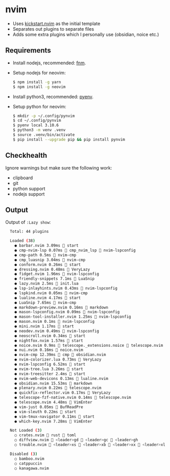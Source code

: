 # nvim

- Uses [kickstart.nvim](https://github.com/nvim-lua/kickstart.nvim) as the initial template
- Separates out plugins to separate files
- Adds some extra plugins which I personally use (obsidian, noice etc.)

## Requirements

- Install nodejs, recommended: [fnm](https://github.com/Schniz/fnm).

- Setup nodejs for neovim:

  ```bash
  $ npm install -g yarn
  $ npm install -g neovim
  ```

- Install python3, recommended: [pyenv](https://github.com/pyenv/pyenv).

- Setup python for neovim:

  ```bash
  $ mkdir -p ~/.config/pynvim
  $ cd ~/.config/pynvim
  $ pyenv local 3.10.6
  $ python3 -m venv .venv
  $ source .venv/bin/activate
  $ pip install --upgrade pip && pip install pynvim
  ```

## Checkhealth

Ignore warnings but make sure the following work:

- clipboard
- git
- python support
- nodejs support

## Output

Output of `:Lazy show`:

```bash
  Total: 44 plugins

  Loaded (38)
    ● barbar.nvim 3.09ms  start
    ● cmp-nvim-lsp 0.07ms 󰢱 cmp_nvim_lsp  nvim-lspconfig
    ● cmp-path 0.5ms  nvim-cmp
    ● cmp_luasnip 3.04ms  nvim-cmp
    ● conform.nvim 0.26ms  start
    ● dressing.nvim 0.48ms  VeryLazy
    ● fidget.nvim 1.96ms  nvim-lspconfig
    ● friendly-snippets 7.1ms  LuaSnip
    ● lazy.nvim 2.5ms  init.lua
    ● lsp-inlayhints.nvim 0.43ms  nvim-lspconfig
    ● lspkind.nvim 0.05ms  nvim-cmp
    ● lualine.nvim 4.17ms  start
    ● LuaSnip 7.65ms  nvim-cmp
    ● markdown-preview.nvim 0.16ms  markdown
    ● mason-lspconfig.nvim 0.09ms  nvim-lspconfig
    ● mason-tool-installer.nvim 1.25ms  nvim-lspconfig
    ● mason.nvim 0.1ms  nvim-lspconfig
    ● mini.nvim 1.17ms  start
    ● neodev.nvim 0.49ms  nvim-lspconfig
    ● neoscroll.nvim 0.34ms  start
    ● nightfox.nvim 1.57ms  start
    ● noice.nvim 0.9ms 󰢱 telescope._extensions.noice  telescope.nvim
    ● nui.nvim 0.16ms  noice.nvim
    ● nvim-cmp 12.39ms 󰢱 cmp  obsidian.nvim
    ● nvim-colorizer.lua 0.73ms  VeryLazy
    ● nvim-lspconfig 6.52ms  start
    ● nvim-tree.lua 3.26ms  start
    ● nvim-treesitter 2.4ms  start
    ● nvim-web-devicons 0.13ms  lualine.nvim
    ● obsidian.nvim 15.53ms  markdown
    ● plenary.nvim 0.22ms  telescope.nvim
    ● quickfix-reflector.vim 0.17ms  VeryLazy
    ● telescope-fzf-native.nvim 0.14ms  telescope.nvim
    ● telescope.nvim 4.48ms  VimEnter
    ● vim-just 0.05ms  BufReadPre
    ● vim-sleuth 0.22ms  start
    ● vim-tmux-navigator 0.11ms  start
    ● which-key.nvim 7.28ms  VimEnter

  Not Loaded (3)
    ○ crates.nvim  rust  toml
    ○ diffview.nvim  <leader>gd  <leader>gc  <leader>gh
    ○ trouble.nvim  <leader>xs  <leader>xb  <leader>xx  <leader>xl  <leader>xq

  Disabled (3)
    ○ bamboo.nvim
    ○ catppuccin
    ○ kanagawa.nvim
```
